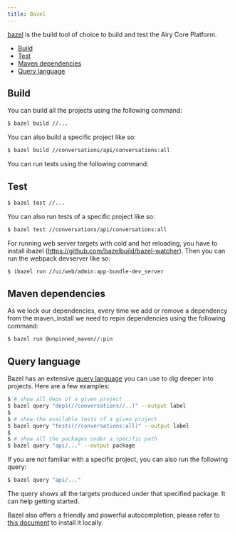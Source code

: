 ```yaml
---
title: Bazel
---
```


[bazel](https://bazel.build/) is the build tool of choice to build and test the Airy Core Platform.

- [Build](#build)
- [Test](#test)
- [Maven dependencies](#maven-dependencies)
- [Query language](#query-language)

## Build

You can build all the projects using the following command:

```sh
$ bazel build //...
```

You can also build a specific project like so:

```sh
$ bazel build //conversations/api/conversations:all
```

You can run tests using the following command:

## Test

```sh
$ bazel test //...
```

You can also run tests of a specific project like so:

```sh
$ bazel test //conversations/api/conversations:all
```

For running web server targets with cold and hot reloading, you have to
install ibazel (https://github.com/bazelbuild/bazel-watcher). Then you can run
the webpack devserver like so:

```sh
$ ibazel run //ui/web/admin:app-bundle-dev_server
```

## Maven dependencies

As we lock our dependencies, every time we add or remove a dependency from the
maven_install we need to repin dependencies using the following command:

```sh
$ bazel run @unpinned_maven//:pin
```

## Query language

Bazel has an extensive [query
language](https://docs.bazel.build/versions/master/query.html) you can use to
dig deeper into projects. Here are a few examples:

```sh
$ # show all deps of a given project
$ bazel query "deps(//conversations//..)" --output label
$
$ # show the available tests of a given project
$ bazel query "tests(//conversations:all)" --output label
$
$ # show all the packages under a specific path
$ bazel query "api/..." --output package
```

If you are not familiar with a specific project, you can also run the following
query:

```sh
$ bazel query "api/..."
```

The query shows all the targets produced under that specified package. It can
help getting started.

Bazel also offers a friendly and powerful autocompletion, please refer to [this
document](https://github.com/bazelbuild/bazel/blob/master/site/docs/completion.md)
to install it locally.
